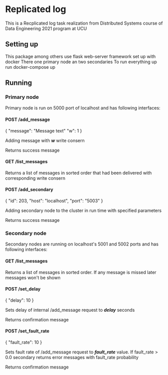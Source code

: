 # Replicated log
This is a Recplicated log task realization from Distributed Systems course of Data Engineering 2021 program at UCU
## Setting up
This package among others use flask web-server framework set up with docker
There one primary node an two secondaries
To run everything up run docker-compose up

## Running
### Primary node
Primary node is run on 5000 port of localhost and has following interfaces:

#### POST /add_message

{
    "message": "Message text"
    "w": 1
}

Adding message with ***w*** write consern

Returns success message

#### GET /list_messages

Returns a list of messages in sorted order that had been delivered with corresponding write consern

#### POST /add_secondary

{
    "id": 203,
    "host": "localhost",
    "port": "5003"
}

Adding secondary node to the cluster in run time with specified parameters

Returns success message

### Secondary node
Secondary nodes are running on localhost's 5001 and 5002 ports and has following interfaces:

#### GET /list_messages

Returns a list of messages in sorted order. If any message is missed later messages won't be shown

#### POST /set_delay

{
    "delay": 10
}

Sets delay of internal /add_message request to ***delay*** seconds

Returns confirmation message

#### POST /set_fault_rate

{
    "fault_rate": 10
}

Sets fault rate of /add_message request to ***fault_rate*** value. If fault_rate > 0.0 secondary returns error messages with fault_rate probability

Returns confirmation message